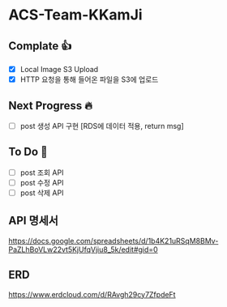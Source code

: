 # ACS-Team-KKamJi

## Complate :thumbsup:
- [x] Local Image S3 Upload
- [x] HTTP 요청을 통해 들어온 파일을 S3에 업로드

## Next Progress :fire:
- [ ] post 생성 API 구현 [RDS에 데이터 적용, return msg]
## To Do :turtle:
- [ ] post 조회 API
- [ ] post 수정 API
- [ ] post 삭제 API

## API 명세서
https://docs.google.com/spreadsheets/d/1b4K21uRSqM8BMv-PaZLhBoVLw22vt5KjUfqVjiu8_5k/edit#gid=0

## ERD 
https://www.erdcloud.com/d/RAvgh29cy7ZfpdeFt
